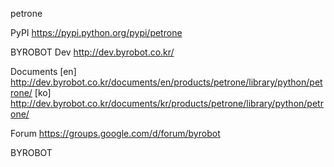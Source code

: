 petrone


PyPI
https://pypi.python.org/pypi/petrone


BYROBOT Dev
http://dev.byrobot.co.kr/


Documents
[en] http://dev.byrobot.co.kr/documents/en/products/petrone/library/python/petrone/
[ko] http://dev.byrobot.co.kr/documents/kr/products/petrone/library/python/petrone/


Forum
https://groups.google.com/d/forum/byrobot


BYROBOT